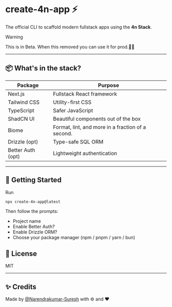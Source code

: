 # create-4n-app ⚡

The official CLI to scaffold modern fullstack apps using the **4n Stack**.

> [!WARNING]  
> This is in Beta. When this removed you can use it for prod.👍🏼

---

## 📦 What's in the stack?

| Package        | Purpose                              |
|----------------|--------------------------------------|
| Next.js        | Fullstack React framework            |
| Tailwind CSS   | Utility-first CSS                    |
| TypeScript     | Safer JavaScript                    |
| ShadCN UI      | Beautiful components out of the box |
| Biome      | Format, lint, and more in a fraction of a second.   |
| Drizzle (opt)  | Type-safe SQL ORM                   |
| Better Auth (opt)| Lightweight authentication         |

---

## 🚀 Getting Started

Run
```bash
npx create-4n-app@latest
```

Then follow the prompts:
- Project name
- Enable Better Auth?
- Enable Drizzle ORM?
- Choose your package manager (npm / pnpm / yarn / bun)

## 📝 License
MIT

---

## ✨ Credits
Made by [@Narendrakumar-Suresh](https://github.com/Narendrakumar-Suresh) with ⚙ and ❤️
